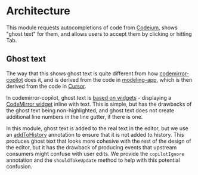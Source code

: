 # Architecture

This module requests autocompletions of code from [Codeium](https://codeium.com/),
shows "ghost text" for them, and allows users to accept them by clicking
or hitting Tab.

## Ghost text

The way that this shows ghost text is quite different from how [codemirror-copilot](https://github.com/asadm/codemirror-copilot) does it, and is derived from the code
in [modeling-app](https://github.com/KittyCAD/modeling-app), which is then derived
from the code in [Cursor](https://cursor.sh/).

In codemirror-copilot, ghost text is [based on widgets](https://github.com/asadm/codemirror-copilot/blob/09e737a3da8449d5d7f0b5cd8266688afaf3baa5/packages/codemirror-copilot/src/inline-suggestion.ts#L60-L75) -
displaying a [CodeMirror widget](https://codemirror.net/docs/ref/#view.Decoration^widget)
inline with text. This is simple, but has the drawbacks of the ghost
text being non-highlighted, and ghost text does not create additional
line numbers in the line gutter, if there is one.

In this module, ghost text is added to the real text in the editor, but
we use an [addToHistory](https://codemirror.net/docs/ref/#state.Transaction^addToHistory)
annotation to ensure that it is not added to history. This produces ghost
text that looks more cohesive with the rest of the design of the editor,
but it has the drawback of producing events that upstream consumers
might confuse with user edits. We provide the `copilotIgnore` annotation
and the `shouldTakeUpdate` method to help with this potential confusion.
